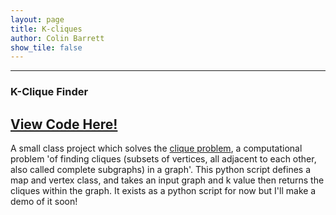 ```yaml
---
layout: page
title: K-cliques
author: Colin Barrett
show_tile: false
---
```


  <section id="one">
    <div class="inner">
    
  
  <div class="row 200%">
	<div class="6u 12u$(medium)">

<hr class="major" />
<h3> K-Clique Finder</h3>

<h2> <a href ='https://github.com/cbarre01/k-cliques'>View Code Here!</a> </h2>

<p> A small class project which solves the <a href ='https://en.wikipedia.org/wiki/Clique_problem'> clique problem</a>, a computational problem 'of finding cliques (subsets of vertices, all adjacent to each other, also called complete subgraphs) in a graph'. This python script defines a map and vertex class, and takes an input graph and k value then returns the cliques within the graph. It exists as a python script for now but I'll make a demo of it soon! </p>

</div>

<div class="6u$ 12u$(medium)">
<h4></h4>
<span class="image fit"><img src="{% link assets/images/kclique.jpg %}" alt="" /></span>

